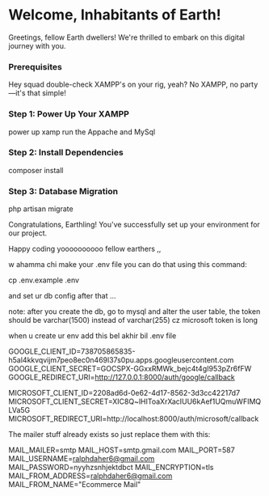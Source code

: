 # Welcome, Inhabitants of Earth!

Greetings, fellow Earth dwellers! We're thrilled to embark on this digital journey with you. 

### Prerequisites

Hey squad double-check XAMPP's on your rig, yeah? No XAMPP, no party—it's that simple!

### Step 1: Power Up Your XAMPP

power up xamp run the Appache and MySql


### Step 2: Install Dependencies

composer install

### Step 3: Database Migration

php artisan migrate


Congratulations, Earthling! You've successfully set up your environment for our project. 

Happy coding yoooooooooo fellow earthers ,,


w ahamma chi make your .env file 
you can do that using this command:

cp .env.example .env

and set ur db config after that ...

note: after you create the db, go to mysql and alter the user table, the token should be varchar(1500) instead of varchar(255) cz microsoft token is long


when u create ur env add this bel akhir  bil .env file



GOOGLE_CLIENT_ID=738705865835-h5al4kkvqvijm7peo8ec0n469l37s0pu.apps.googleusercontent.com
GOOGLE_CLIENT_SECRET=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
GOOGLE_REDIRECT_URI=http://127.0.0.1:8000/auth/google/callback

MICROSOFT_CLIENT_ID=2208ad6d-0e62-4d17-8562-3d3cc42217d7
MICROSOFT_CLIENT_SECRET=XIC8Q~lHIToaXrXacIUU6kAef1UQmuWFIMQLVa5G
MICROSOFT_REDIRECT_URI=http://localhost:8000/auth/microsoft/callback

The mailer stuff already exists so just replace them with this:

MAIL_MAILER=smtp
MAIL_HOST=smtp.gmail.com
MAIL_PORT=587
MAIL_USERNAME=ralphdaher6@gmail.com
MAIL_PASSWORD=nyyhzsnhjektdbct
MAIL_ENCRYPTION=tls
MAIL_FROM_ADDRESS=ralphdaher6@gmail.com
MAIL_FROM_NAME="Ecommerce Mail"
